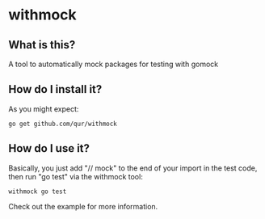 withmock
========

What is this?
-------------

A tool to automatically mock packages for testing with gomock

How do I install it?
--------------------

As you might expect:

    go get github.com/qur/withmock

How do I use it?
----------------

Basically, you just add "// mock" to the end of your import in the test code,
then run "go test" via the withmock tool:

    withmock go test

Check out the example for more information.
